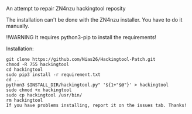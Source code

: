 An attempt to repair ZN4nzu hackingtool reposity

The installation can't be done with the ZN4nzu installer. You have to do it manually.

!!WARNING It requires python3-pip to install the requirements!

Installation:
```
git clone https://github.com/Nias26/Hackingtool-Patch.git
chmod -R 755 hackingtool
cd hackingtool
sudo pip3 install -r requirement.txt
cd ..
python3 $INSTALL_DIR/hackingtool.py" '${1+"$@"}' > hackingtool
sudo chmod +x hackingtool
sudo cp hackingtool /usr/bin/
rm hackingtool
If you have problems installing, report it on the issues tab. Thanks!
```
